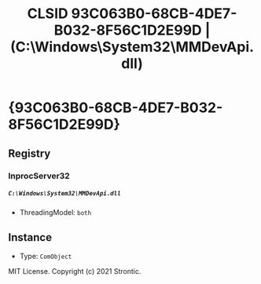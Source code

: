 ﻿---
title: "CLSID 93C063B0-68CB-4DE7-B032-8F56C1D2E99D | (C:\\Windows\\System32\\MMDevApi.dll)"
excerpt: What is COM-Object CLSID 93C063B0-68CB-4DE7-B032-8F56C1D2E99D?
---

# {93C063B0-68CB-4DE7-B032-8F56C1D2E99D}


## Registry


### InprocServer32

##### `C:\Windows\System32\MMDevApi.dll`
* ThreadingModel: `both`

## Instance

* Type: `ComObject`

MIT License. Copyright (c) 2021 Strontic.


